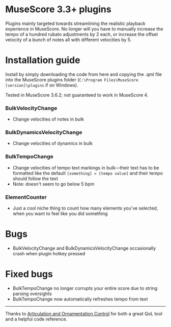 # MuseScore 3.3+ plugins

Plugins mainly targeted towards streamlining the realistic playback experience in MuseScore. No longer will you have to manually increase the tempo of a hundred rubato adjustments by 2 each, or increase the offset velocity of a bunch of notes all with different velocities by 5.

# Installation guide

Install by simply downloading the code from here and copying the .qml file into the MuseScore plugins folder (`C:\Program Files\MuseScore [version]\plugins` if on Windows).

Tested in MuseScore 3.6.2; not guaranteed to work in MuseScore 4.

### BulkVelocityChange
- Change velocities of notes in bulk

### BulkDynamicsVelocityChange
- Change velocities of dynamics in bulk

### BulkTempoChange
- Change velocities of tempo text markings in bulk—their text has to be formatted like the default `[something] = [tempo value]` and their tempo should follow the text
- Note: doesn't seem to go below 5 bpm

### ElementCounter
- Just a cool niche thing to count how many elements you've selected, when you want to feel like you did something

# Bugs
- BulkVelocityChange and BulkDynamicsVelocityChange occasionally crash when plugin hotkey pressed

# Fixed bugs
- BulkTempoChange no longer corrupts your entire score due to string parsing oversights
- BulkTempoChange now automatically refreshes tempo from text

---

Thanks to [Articulation and Ornamentation Control](https://github.com/BernardGreenberg/MuseScorePlugins) for both a great QoL tool and a helpful code reference.
